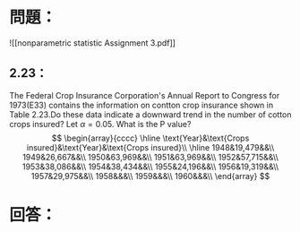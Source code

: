 # 問題：
![[nonparametric statistic Assignment 3.pdf]]
## 2.23：
The Federal Crop Insurance Corporation's Annual Report to Congress for 1973(E33) contains the information on contton crop insurance shown in Table 2.23.Do these data indicate a downward trend in the number of cotton crops insured? Let $\alpha=0.05$. What is the P value?
$$
\begin{array}{cccc}
\hline
\text{Year}&\text{Crops insured}&\text{Year}&\text{Crops insured}\\
\hline
1948&19,479&&\\
1949&26,667&&\\
1950&63,969&&\\
1951&63,969&&\\
1952&57,715&&\\
1953&38,086&&\\
1954&38,434&&\\
1955&24,196&&\\
1956&19,319&&\\
1957&29,975&&\\
1958&&&\\
1959&&&\\
1960&&&\\
\end{array}
$$
# 回答：